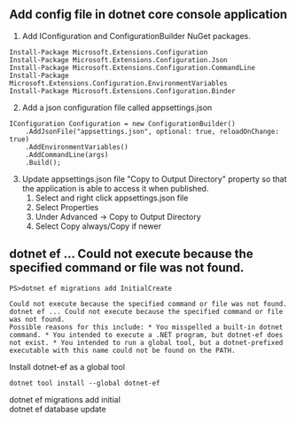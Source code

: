 ## Add config file in dotnet core console application

1. Add IConfiguration and ConfigurationBuilder NuGet packages.
```
Install-Package Microsoft.Extensions.Configuration
Install-Package Microsoft.Extensions.Configuration.Json
Install-Package Microsoft.Extensions.Configuration.CommandLine
Install-Package Microsoft.Extensions.Configuration.EnvironmentVariables 
Install-Package Microsoft.Extensions.Configuration.Binder
```

2. Add a json configuration file called appsettings.json
```
IConfiguration Configuration = new ConfigurationBuilder()
    .AddJsonFile("appsettings.json", optional: true, reloadOnChange: true)
    .AddEnvironmentVariables()
    .AddCommandLine(args)
    .Build();
```

3. Update appsettings.json file "Copy to Output Directory" property so that the application is able to access it when published.
    1. Select and right click appsettings.json file
    2. Select Properties
    3. Under Advanced -> Copy to Output Directory 
    4. Select Copy always/Copy if newer

## dotnet ef ... Could not execute because the specified command or file was not found. 

```
PS>dotnet ef migrations add InitialCreate 

Could not execute because the specified command or file was not found. dotnet ef ... Could not execute because the specified command or file was not found. 
Possible reasons for this include: * You misspelled a built-in dotnet command. * You intended to execute a .NET program, but dotnet-ef does not exist. * You intended to run a global tool, but a dotnet-prefixed executable with this name could not be found on the PATH.
```

Install dotnet-ef as a global tool 
```
dotnet tool install --global dotnet-ef
```

dotnet ef migrations add initial\
dotnet ef database update






